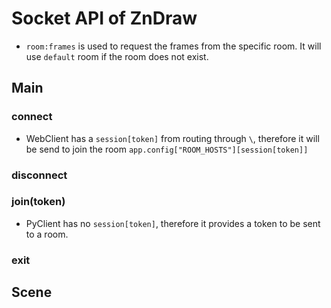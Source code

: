 # Socket API of ZnDraw

- `room:frames` is used to request the frames from the specific room. It will use `default` room if the room does not exist.

## Main

### connect

- WebClient has a `session[token]` from routing through `\`, therefore it will
  be send to join the room `app.config["ROOM_HOSTS"][session[token]]`

### disconnect

### join(token)

- PyClient has no `session[token]`, therefore it provides a token to be sent to
  a room.

### exit

## Scene
